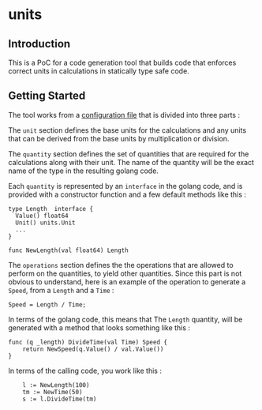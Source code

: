 # units

## Introduction

This is a PoC for a code generation tool that builds code that enforces correct units in calculations in statically type safe code.

## Getting Started

The tool works from a [configuration file](./example/example.units) that is divided into three parts :

The `unit` section defines the base units for the calculations and any units that can be derived from the base units by multiplication or division.

The `quantity` section defines the set of quantities that are required for the calculations along with their unit. The name of the quantity will
be the exact name of the type in the resulting golang code.

Each `quantity` is represented by an `interface` in the golang code, and is provided with a constructor function and a few default methods
like this :

```
type Length  interface {
  Value() float64
  Unit() units.Unit
  ...
}

func NewLength(val float64) Length
```

The `operations` section defines the the operations that are allowed to perform on the quantities, to yield other quantities. Since this part
is not obvious to understand, here is an example of the operation to generate a `Speed`, from a `Length` and a `Time` :

```
Speed = Length / Time;
```

In terms of the golang code, this means that The `Length` quantity, will be generated with a method that looks something like this :

```
func (q _length) DivideTime(val Time) Speed {
	return NewSpeed(q.Value() / val.Value())
}
```

In terms of the calling code, you work like this :

```
	l := NewLength(100)
	tm := NewTime(50)
	s := l.DivideTime(tm)
```



